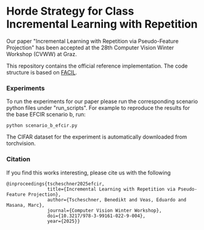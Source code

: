 # Horde Strategy for Class Incremental Learning with Repetition 

Our paper "Incremental Learning with Repetition via Pseudo-Feature Projection" has been accepted at the 
28th Computer Vision Winter Workshop (CVWW) at Graz. 

This repository contains the official reference implementation.
The code structure is based on [FACIL](https://github.com/mmasana/FACIL).

### Experiments
To run the experiments for our paper please run the corresponding scenario python files under "run_scripts".
For example to reproduce the results for the base EFCIR scenario b, run:

    python scenario_b_efcir.py

The CIFAR dataset for the experiment is automatically downloaded from torchvision.

### Citation
If you find this works interesting, please cite us with the following

    @inproceedings{tscheschner2025efcir,
                   title={Incremental Learning with Repetition via Pseudo-Feature Projection},
                   author={Tscheschner, Benedikt and Veas, Eduardo and Masana, Marc},
                   journal={Computer Vision Winter Workshop},
                   doi={10.3217/978-3-99161-022-9-004},
                   year={2025}}
